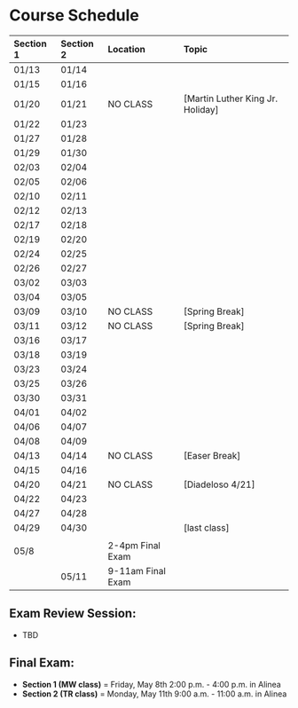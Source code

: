 # Course Schedule

| Section 1 | Section 2 | Location | Topic |
| :--- | :--- | :--- | :--- |
| 01/13 | 01/14 |  |  |
| 01/15 | 01/16 |  |  |
| 01/20 | 01/21 | NO CLASS | \[Martin Luther King Jr. Holiday\] |
| 01/22 | 01/23 |  |  |
| 01/27 | 01/28 |  |  |
| 01/29 | 01/30 |  |  |
| 02/03 | 02/04 |  |  |
| 02/05 | 02/06 |  |  |
| 02/10 | 02/11 |  |  |
| 02/12 | 02/13 |  |  |
| 02/17 | 02/18 |  |  |
| 02/19 | 02/20 |  |  |
| 02/24 | 02/25 |  |  |
| 02/26 | 02/27 |  |  |
| 03/02 | 03/03 |  |  |
| 03/04 | 03/05 |  |  |
| 03/09 | 03/10 | NO CLASS | \[Spring Break\] |
| 03/11 | 03/12 | NO CLASS | \[Spring Break\] |
| 03/16 | 03/17 |  |  |
| 03/18 | 03/19 |  |  |
| 03/23 | 03/24 |  |  |
| 03/25 | 03/26 |  |  |
| 03/30 | 03/31 |  |  |
| 04/01 | 04/02 |  |  |
| 04/06 | 04/07 |  |  |
| 04/08 | 04/09 |  |  |
| 04/13 | 04/14 | NO CLASS | \[Easer Break\] |
| 04/15 | 04/16 |  |  |
| 04/20 | 04/21 | NO CLASS | \[Diadeloso 4/21\] |
| 04/22 | 04/23 |  |  |
| 04/27 | 04/28 |  |  |
| 04/29 | 04/30 |  | \[last class\] |
|  |  |  |  |
| 05/8 |  | 2-4pm Final Exam |  |
|  | 05/11 | 9-11am Final Exam |  |

## Exam Review Session:

* TBD

## **Final Exam:**

* **Section 1 \(MW class\)** = Friday, May 8th 2:00 p.m. - 4:00 p.m. in Alinea
* **Section 2 \(TR class\)** = Monday, May 11th 9:00 a.m. - 11:00 a.m. in Alinea



